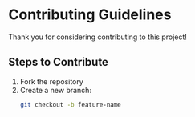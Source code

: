 # Contributing Guidelines

Thank you for considering contributing to this project!

## Steps to Contribute
1. Fork the repository
2. Create a new branch:
   ```bash
   git checkout -b feature-name
